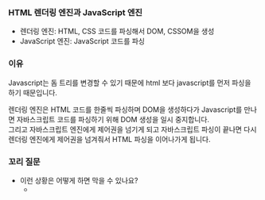 ### HTML 렌더링 엔진과 JavaScript 엔진
- 렌더링 엔진: HTML, CSS 코드를 파싱해서 DOM, CSSOM을 생성
- JavaScript 엔진: JavaScript 코드를 파싱

### 이유
Javascript는 돔 트리를 변경할 수 있기 때문에 html 보다 javascript를 먼저 파싱을 하기 때문입니다.

렌더링 엔진은 HTML 코드를 한줄씩 파싱하며 DOM을 생성하다가 Javascript를 만나면 자바스크립트 코드를 파싱하기 위해 DOM 생성을 일시 중지합니다.<br/>
그리고 자바스크립트 엔진에게 제어권을 넘기게 되고 자바스크립트 파싱이 끝나면 다시 렌더링 엔진에게 제어권을 넘겨줘서 HTML 파싱을 이어나가게 됩니다.

### 꼬리 질문
- 이런 상황은 어떻게 하면 막을 수 있나요?
    - <script> 태그를 <body> 마지막에 두기
    - <script> 태그에 async 속성으로 비동기적으로 진행하게 하거나, defer 속성으로 html 파싱이 끝나고 자바스크립트 파싱이 진행되게 하기
